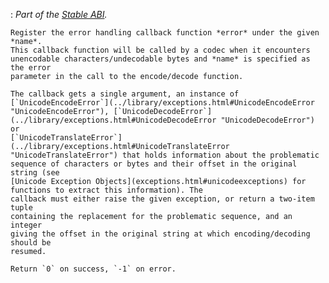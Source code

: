 :   *Part of the [Stable ABI](stable.html#stable).*

    Register the error handling callback function *error* under the given *name*.
    This callback function will be called by a codec when it encounters
    unencodable characters/undecodable bytes and *name* is specified as the error
    parameter in the call to the encode/decode function.

    The callback gets a single argument, an instance of
    [`UnicodeEncodeError`](../library/exceptions.html#UnicodeEncodeError "UnicodeEncodeError"), [`UnicodeDecodeError`](../library/exceptions.html#UnicodeDecodeError "UnicodeDecodeError") or
    [`UnicodeTranslateError`](../library/exceptions.html#UnicodeTranslateError "UnicodeTranslateError") that holds information about the problematic
    sequence of characters or bytes and their offset in the original string (see
    [Unicode Exception Objects](exceptions.html#unicodeexceptions) for functions to extract this information). The
    callback must either raise the given exception, or return a two-item tuple
    containing the replacement for the problematic sequence, and an integer
    giving the offset in the original string at which encoding/decoding should be
    resumed.

    Return `0` on success, `-1` on error.